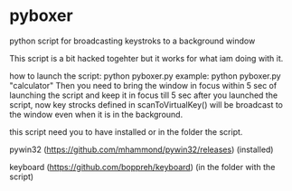 # pyboxer
python script for broadcasting keystroks to a background window

This script is a bit hacked togehter but it works for what iam doing with it.

how to launch the script:
python pyboxer.py <window name>
example:
python pyboxer.py "calculator"
Then you need to bring the window in focus within 5 sec of launching the script and keep it in focus till 5 sec after you launched the script, now key strocks defined in scanToVirtualKey() will be broadcast to the window even when it is in the background.

this script need you to have installed or in the folder the script.

pywin32 (https://github.com/mhammond/pywin32/releases) (installed)

keyboard (https://github.com/boppreh/keyboard) (in the folder with the script)
